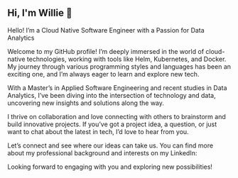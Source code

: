 ## Hi, I'm Willie 👋 


Hello! I’m a Cloud Native Software Engineer with a Passion for Data Analytics

Welcome to my GitHub profile! I’m deeply immersed in the world of cloud-native technologies, working with tools like Helm, Kubernetes, and Docker. My journey through various programming styles and languages has been an exciting one, and I’m always eager to learn and explore new tech.

With a Master’s in Applied Software Engineering and recent studies in Data Analytics, I’ve been diving into the intersection of technology and data, uncovering new insights and solutions along the way.

I thrive on collaboration and love connecting with others to brainstorm and build innovative projects. If you’ve got a project idea, a question, or just want to chat about the latest in tech, I’d love to hear from you.

Let’s connect and see where our ideas can take us. You can find more about my professional background and interests on my LinkedIn: 

Looking forward to engaging with you and exploring new possibilities!



